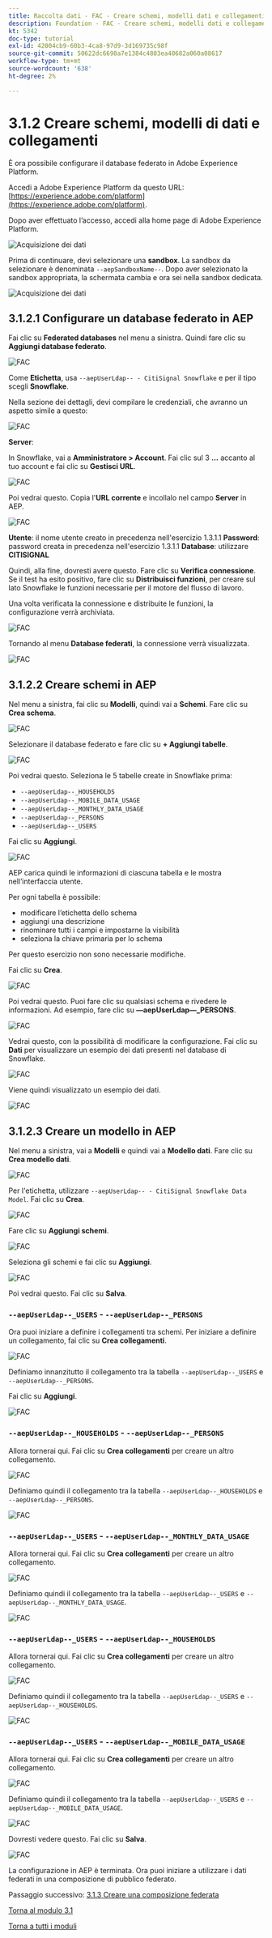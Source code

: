 ```yaml
---
title: Raccolta dati - FAC - Creare schemi, modelli dati e collegamenti
description: Foundation - FAC - Creare schemi, modelli dati e collegamenti
kt: 5342
doc-type: tutorial
exl-id: 42004cb9-60b3-4ca8-97d9-3d169735c98f
source-git-commit: 50622dc6698a7e1384c4803ea40682a060a08617
workflow-type: tm+mt
source-wordcount: '638'
ht-degree: 2%

---
```


# 3.1.2 Creare schemi, modelli di dati e collegamenti

È ora possibile configurare il database federato in Adobe Experience Platform.

Accedi a Adobe Experience Platform da questo URL: [https://experience.adobe.com/platform](https://experience.adobe.com/platform).

Dopo aver effettuato l’accesso, accedi alla home page di Adobe Experience Platform.

![Acquisizione dei dati](./images/home.png)

Prima di continuare, devi selezionare una **sandbox**. La sandbox da selezionare è denominata ``--aepSandboxName--``. Dopo aver selezionato la sandbox appropriata, la schermata cambia e ora sei nella sandbox dedicata.

![Acquisizione dei dati](./images/sb1.png)

## 3.1.2.1 Configurare un database federato in AEP

Fai clic su **Federated databases** nel menu a sinistra. Quindi fare clic su **Aggiungi database federato**.

![FAC](./images/fdb1.png)

Come **Etichetta**, usa `--aepUserLdap-- - CitiSignal Snowflake` e per il tipo scegli **Snowflake**.

Nella sezione dei dettagli, devi compilare le credenziali, che avranno un aspetto simile a questo:

![FAC](./images/fdb2.png)

**Server**:

In Snowflake, vai a **Amministratore > Account**. Fai clic sul 3 **...** accanto al tuo account e fai clic su **Gestisci URL**.

![FAC](./images/fdburl1.png)

Poi vedrai questo. Copia l&#39;**URL corrente** e incollalo nel campo **Server** in AEP.

![FAC](./images/fdburl2.png)

**Utente**: il nome utente creato in precedenza nell&#39;esercizio 1.3.1.1
**Password**: password creata in precedenza nell&#39;esercizio 1.3.1.1
**Database**: utilizzare **CITISIGNAL**

Quindi, alla fine, dovresti avere questo. Fare clic su **Verifica connessione**. Se il test ha esito positivo, fare clic su **Distribuisci funzioni**, per creare sul lato Snowflake le funzioni necessarie per il motore del flusso di lavoro.

Una volta verificata la connessione e distribuite le funzioni, la configurazione verrà archiviata.

![FAC](./images/fdb3.png)

Tornando al menu **Database federati**, la connessione verrà visualizzata.

![FAC](./images/fdb4.png)

## 3.1.2.2 Creare schemi in AEP

Nel menu a sinistra, fai clic su **Modelli**, quindi vai a **Schemi**. Fare clic su **Crea schema**.

![FAC](./images/fdb5.png)

Selezionare il database federato e fare clic su **+ Aggiungi tabelle**.

![FAC](./images/fdb6.png)

Poi vedrai questo. Seleziona le 5 tabelle create in Snowflake prima:

- `--aepUserLdap--_HOUSEHOLDS`
- `--aepUserLdap--_MOBILE_DATA_USAGE`
- `--aepUserLdap--_MONTHLY_DATA_USAGE`
- `--aepUserLdap--_PERSONS`
- `--aepUserLdap--_USERS`

Fai clic su **Aggiungi**.

![FAC](./images/fdb7.png)

AEP carica quindi le informazioni di ciascuna tabella e le mostra nell’interfaccia utente.

Per ogni tabella è possibile:

- modificare l’etichetta dello schema
- aggiungi una descrizione
- rinominare tutti i campi e impostarne la visibilità
- seleziona la chiave primaria per lo schema

Per questo esercizio non sono necessarie modifiche.

Fai clic su **Crea**.

![FAC](./images/fdb8.png)

Poi vedrai questo. Puoi fare clic su qualsiasi schema e rivedere le informazioni. Ad esempio, fare clic su **—aepUserLdap—_PERSONS**.

![FAC](./images/fdb9.png)

Vedrai questo, con la possibilità di modificare la configurazione. Fai clic su **Dati** per visualizzare un esempio dei dati presenti nel database di Snowflake.

![FAC](./images/fdb10.png)

Viene quindi visualizzato un esempio dei dati.

![FAC](./images/fdb11.png)

## 3.1.2.3 Creare un modello in AEP

Nel menu a sinistra, vai a **Modelli** e quindi vai a **Modello dati**. Fare clic su **Crea modello dati**.

![FAC](./images/fdb12.png)

Per l&#39;etichetta, utilizzare `--aepUserLdap-- - CitiSignal Snowflake Data Model`. Fai clic su **Crea**.

![FAC](./images/fdb13.png)

Fare clic su **Aggiungi schemi**.

![FAC](./images/fdb14.png)

Seleziona gli schemi e fai clic su **Aggiungi**.

![FAC](./images/fdb15.png)

Poi vedrai questo. Fai clic su **Salva**.

### `--aepUserLdap--_USERS` - `--aepUserLdap--_PERSONS`

Ora puoi iniziare a definire i collegamenti tra schemi. Per iniziare a definire un collegamento, fai clic su **Crea collegamenti**.

![FAC](./images/fdb16.png)

Definiamo innanzitutto il collegamento tra la tabella `--aepUserLdap--_USERS` e `--aepUserLdap--_PERSONS`.

Fai clic su **Aggiungi**.

![FAC](./images/fdb18.png)


### `--aepUserLdap--_HOUSEHOLDS` - `--aepUserLdap--_PERSONS`

Allora tornerai qui. Fai clic su **Crea collegamenti** per creare un altro collegamento.

![FAC](./images/fdb17.png)

Definiamo quindi il collegamento tra la tabella `--aepUserLdap--_HOUSEHOLDS` e `--aepUserLdap--_PERSONS`.

![FAC](./images/fdb19.png)

### `--aepUserLdap--_USERS` - `--aepUserLdap--_MONTHLY_DATA_USAGE`

Allora tornerai qui. Fai clic su **Crea collegamenti** per creare un altro collegamento.

![FAC](./images/fdb20.png)

Definiamo quindi il collegamento tra la tabella `--aepUserLdap--_USERS` e `--aepUserLdap--_MONTHLY_DATA_USAGE`.

![FAC](./images/fdb21.png)


### `--aepUserLdap--_USERS` - `--aepUserLdap--_HOUSEHOLDS`

Allora tornerai qui. Fai clic su **Crea collegamenti** per creare un altro collegamento.

![FAC](./images/fdb22.png)

Definiamo quindi il collegamento tra la tabella `--aepUserLdap--_USERS` e `--aepUserLdap--_HOUSEHOLDS`.

![FAC](./images/fdb23.png)

### `--aepUserLdap--_USERS` - `--aepUserLdap--_MOBILE_DATA_USAGE`

Allora tornerai qui. Fai clic su **Crea collegamenti** per creare un altro collegamento.

![FAC](./images/fdb24.png)

Definiamo quindi il collegamento tra la tabella `--aepUserLdap--_USERS` e `--aepUserLdap--_MOBILE_DATA_USAGE`.

![FAC](./images/fdb25.png)

Dovresti vedere questo. Fai clic su **Salva**.

![FAC](./images/fdb26.png)

La configurazione in AEP è terminata. Ora puoi iniziare a utilizzare i dati federati in una composizione di pubblico federato.

Passaggio successivo: [3.1.3 Creare una composizione federata](./ex3.md)

[Torna al modulo 3.1](./fac.md)

[Torna a tutti i moduli](../../../overview.md)
